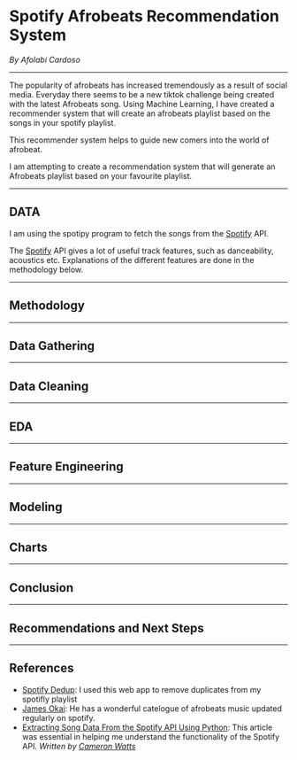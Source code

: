 # Spotify Afrobeats Recommendation System

*By Afolabi Cardoso*

---

The popularity of afrobeats has increased tremendously as a result of social media. Everyday there seems to be a new tiktok challenge being created with the latest Afrobeats song.
Using Machine Learning, I have created a recommender system that will create an afrobeats playlist based on the songs in your spotify playlist.

This recommender system helps to guide new comers into the world of afrobeat.

I am attempting to create a recommendation system that will generate an Afrobeats playlist based on your favourite playlist.

---
## DATA

I am using the spotipy program to fetch the songs from the [Spotify](https://developer.spotify.com/documentation/web-api/quick-start/) API.

The [Spotify](https://developer.spotify.com/documentation/web-api/quick-start/) API gives a lot of useful track features, such as danceability, acoustics etc. Explanations of the different features are done in the methodology below.


---
## Methodology

---
## Data Gathering

---
## Data Cleaning

---
## EDA

---
## Feature Engineering


---
## Modeling


---
## Charts

---
## Conclusion



---
## Recommendations and Next Steps

---
## References

- [Spotify Dedup](https://spotify-dedup.com/): I used this web app to remove duplicates from my spotifly playlist
- [James Okai](https://open.spotify.com/user/21rd54k5ww3pisr36mqx27duq): He has a wonderful catelogue of afrobeats music updated regularly on spotify. 
- [Extracting Song Data From the Spotify API Using Python](https://towardsdatascience.com/extracting-song-data-from-the-spotify-api-using-python-b1e79388d50): This article was essential in helping me understand the functionality of the Spotify API. *Written by [Cameron Watts](https://cameronwwatts.medium.com/)*